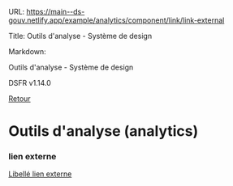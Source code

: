 URL:
https://main--ds-gouv.netlify.app/example/analytics/component/link/link-external

Title:
Outils d'analyse - Système de design

Markdown:


Outils d'analyse - Système de design


DSFR v1.14.0


[Retour](../)


# Outils d'analyse (analytics)


### lien externe


[Libellé lien externe](https://www.systeme-de-design.gouv.fr/)